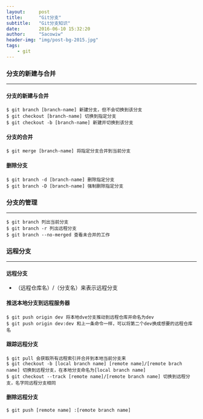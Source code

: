 ```yaml
---
layout:     post
title:      "Git分支"
subtitle:   "Git分支知识"
date:       2016-06-10 15:32:20
author:     "Sacowiw"
header-img: "img/post-bg-2015.jpg"
tags:
    - git
---
```


### 分支的新建与合并
-----

#### 分支的新建与合并
    $ git branch [branch-name] 新建分支，但不会切换到该分支
    $ git checkout [branch-name] 切换到指定分支
    $ git checkout -b [branch-name] 新建并切换到该分支

#### 分支的合并
    $ git merge [branch-name] 将指定分支合并到当前分支

#### 删除分支
    $ git branch -d [branch-name] 删除指定分支    
    $ git branch -D [branch-name] 强制删除指定分支

### 分支的管理

-----
    $ git branch 列出当前分支
    $ git branch -r 列出远程分支
    $ git branch --no-merged 查看未合并的工作

### 远程分支

-----
#### 远程分支
- （远程仓库名）/（分支名）来表示远程分支

#### 推送本地分支到远程服务器
    $ git push origin dev 将本地dve分支推动到远程仓库并命名为dev
    $ git push origin dev:dev 和上一条命令一样，可以将第二个dev换成想要的远程仓库名

#### 跟踪远程分支
    $ git pull 会获取所有远程索引并合并到本地当前分支来  
    $ git checkout -b [local branch name] [remote name]/[remote brach name] 切换到远程分支，在本地分支命名为[local branch name]
    $ git checkout --track [remote name]/[remote branch name] 切换到远程分支，名字同远程分支相同

#### 删除远程分支
    $ git push [remote name] :[remote branch name]